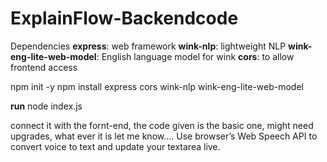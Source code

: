 # ExplainFlow-Backendcode
Dependencies
**express**: web framework
**wink-nlp**: lightweight NLP
**wink-eng-lite-web-model**: English language model for wink
**cors**: to allow frontend access

npm init -y
npm install express cors wink-nlp wink-eng-lite-web-model

**run**
node index.js

connect it with the fornt-end, the code given is the basic one, might need upgrades, what ever it is let me know.... 
Use browser’s Web Speech API to convert voice to text and update your textarea live.
